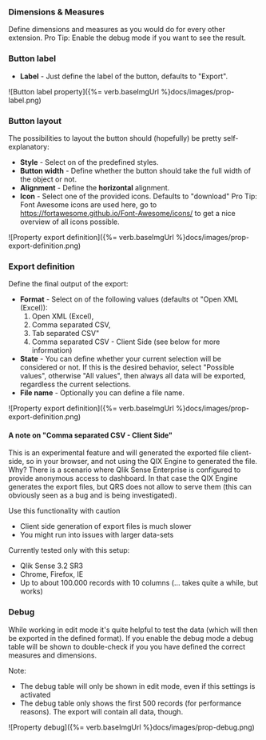 ### Dimensions & Measures

Define dimensions and measures as you would do for every other extension.
Pro Tip: Enable the debug mode if you want to see the result.

### Button label

- **Label** - Just define the label of the button, defaults to "Export".

![Button label property]({%= verb.baseImgUrl %}docs/images/prop-label.png)

### Button layout

The possibilities to layout the button should (hopefully) be pretty self-explanatory:

- **Style** - Select on of the predefined styles.
- **Button width** - Define whether the button should take the full width of the object or not.
- **Alignment** - Define the **horizontal** alignment.
- **Icon** - Select one of the provided icons. Defaults to "download"
Pro Tip: Font Awesome icons are used here, go to https://fortawesome.github.io/Font-Awesome/icons/ to get a nice overview of all icons possible.

![Property export definition]({%= verb.baseImgUrl %}docs/images/prop-export-definition.png)

### Export definition

Define the final output of the export:

- **Format** - Select on of the following values (defaults ot "Open XML (Excel)): 
  1) Open XML (Excel), 
  2) Comma separated CSV, 
  3) Tab separated CSV"
  4) Comma separated CSV - Client Side (see below for more information)
- **State** - You can define whether your current selection will be considered or not. If this is the desired behavior, select "Possible values", otherwise "All values", then always all data will be exported, regardless the current selections.
- **File name** - Optionally you can define a file name.

![Property export definition]({%= verb.baseImgUrl %}docs/images/prop-export-definition.png)

#### A note on "Comma separated CSV - Client Side"
This is an experimental feature and will generated the exported file client-side, so in your browser, and not using the QIX Engine to generated the file.
Why? There is a scenario where Qlik Sense Enterprise is configured to provide anonymous access to dashboard. In that case the QIX Engine generates the export files, but QRS does not allow to serve them (this can obviously seen as a bug and is being investigated). 

Use this functionality with caution

- Client side generation of export files is much slower
- You might run into issues with larger data-sets

Currently tested only with this setup:

- Qlik Sense 3.2 SR3
- Chrome, Firefox, IE
- Up to about 100.000 records with 10 columns (... takes quite a while, but works)


### Debug
While working in edit mode it's quite helpful to test the data (which will then be exported in the defined format).
If you enable the debug mode a debug table will be shown to double-check if you you have defined the correct measures and dimensions.

Note:
- The debug table will only be shown in edit mode, even if this settings is activated
- The debug table only shows the first 500 records (for performance reasons). The export will contain all data, though.

![Property debug]({%= verb.baseImgUrl %}docs/images/prop-debug.png)
